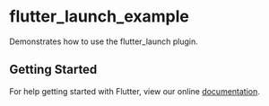 # flutter_launch_example

Demonstrates how to use the flutter_launch plugin.

## Getting Started

For help getting started with Flutter, view our online
[documentation](https://flutter.io/).
